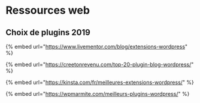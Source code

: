 # Ressources web

## Choix de plugins 2019

{% embed url="https://www.livementor.com/blog/extensions-wordpress" %}

{% embed url="https://creetonrevenu.com/top-20-plugin-blog-wordpress/" %}

{% embed url="https://kinsta.com/fr/meilleures-extensions-wordpress/" %}

{% embed url="https://wpmarmite.com/meilleurs-plugins-wordpress/" %}




